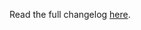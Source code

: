 Read the full changelog [here](https://github.com/o0th/github-action-create-tag/compare/0.0.2...0.1.0).
